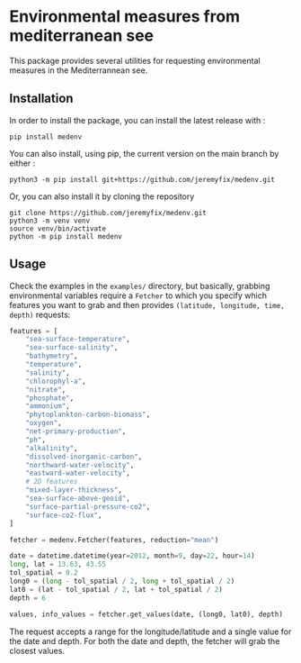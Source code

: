 # Environmental measures from mediterranean see

This package provides several utilities for requesting environmental measures in the Mediterrannean see. 

## Installation

In order to install the package, you can install the latest release with :

    pip install medenv

You can also install, using pip, the current version on the main branch by either :

	python3 -m pip install git+https://github.com/jeremyfix/medenv.git

Or, you can also install it by cloning the repository
	
	git clone https://github.com/jeremyfix/medenv.git
	python3 -m venv venv
	source venv/bin/activate
	python -m pip install medenv

## Usage

Check the examples in the `examples/` directory, but basically, grabbing environmental variables require a `Fetcher` to which you specify which features you want to grab and then provides `(latitude, longitude, time, depth)` requests: 

``` python
features = [
	"sea-surface-temperature",
	"sea-surface-salinity",
	"bathymetry",
	"temperature",
	"salinity",
	"chlorophyl-a",
	"nitrate",
	"phosphate",
	"ammonium",
	"phytoplankton-carbon-biomass",
	"oxygen",
	"net-primary-production",
	"ph",
	"alkalinity",
	"dissolved-inorganic-carbon",
	"northward-water-velocity",
	"eastward-water-velocity",
	# 2D features
	"mixed-layer-thickness",
	"sea-surface-above-geoid",
	"surface-partial-pressure-co2",
	"surface-co2-flux",
]

fetcher = medenv.Fetcher(features, reduction="mean")

date = datetime.datetime(year=2012, month=9, day=22, hour=14)
long, lat = 13.63, 43.55
tol_spatial = 0.2
long0 = (long - tol_spatial / 2, long + tol_spatial / 2)
lat0 = (lat - tol_spatial / 2, lat + tol_spatial / 2)
depth = 6

values, info_values = fetcher.get_values(date, (long0, lat0), depth)
```

The request accepts a range for the longitude/latitude and a single value for the date and depth. For both the date and depth, the fetcher will grab the closest values.
